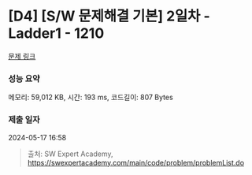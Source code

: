# [D4] [S/W 문제해결 기본] 2일차 - Ladder1 - 1210 

[문제 링크](https://swexpertacademy.com/main/code/problem/problemDetail.do?contestProbId=AV14ABYKADACFAYh) 

### 성능 요약

메모리: 59,012 KB, 시간: 193 ms, 코드길이: 807 Bytes

### 제출 일자

2024-05-17 16:58



> 출처: SW Expert Academy, https://swexpertacademy.com/main/code/problem/problemList.do